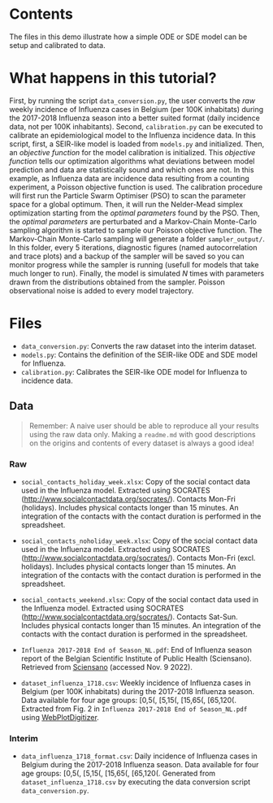 # Contents

The files in this demo illustrate how a simple ODE or SDE model can be setup and calibrated to data.

# What happens in this tutorial?

First, by running the script `data_conversion.py`, the user converts the *raw* weekly incidence of Influenza cases in Belgium (per 100K inhabitats) during the 2017-2018 Influenza season into a better suited format (daily incidence data, not per 100K inhabitants). Second, `calibration.py` can be executed to calibrate an epidemiological model to the Influenza incidence data. In this script, first, a SEIR-like model is loaded from `models.py` and initialized. Then, an *objective function* for the model calibration is initialized. This *objective function* tells our optimization algorithms what deviations between model prediction and data are statistically sound and which ones are not. In this example, as Influenza data are incidence data resulting from a counting experiment, a Poisson objective function is used. The calibration procedure will first run the Particle Swarm Optimiser (PSO) to scan the parameter space for a global optimum. Then, it will run the Nelder-Mead simplex optimization starting from the *optimal parameters* found by the PSO. Then, the *optimal parameters* are perturbated and a Markov-Chain Monte-Carlo sampling algorithm is started to sample our Poisson objective function. The Markov-Chain Monte-Carlo sampling will generate a folder `sampler_output/`. In this folder, every 5 iterations, diagnostic figures (named autocorrelation and trace plots) and a backup of the sampler will be saved so you can monitor progress while the sampler is running (usefull for models that take much longer to run). Finally, the model is simulated *N* times with parameters drawn from the distributions obtained from the sampler. Poisson observational noise is added to every model trajectory.

# Files

+ `data_conversion.py`: Converts the raw dataset into the interim dataset.
+ `models.py`: Contains the definition of the SEIR-like ODE and SDE model for Influenza.
+ `calibration.py`: Calibrates the SEIR-like ODE model for Influenza to incidence data.

## Data

> Remember: A naive user should be able to reproduce all your results using the raw data only. Making a `readme.md` with good descriptions on the origins and contents of every dataset is always a good idea!

### Raw

+ `social_contacts_holiday_week.xlsx`: Copy of the social contact data used in the Influenza model. Extracted using SOCRATES (http://www.socialcontactdata.org/socrates/). Contacts Mon-Fri (holidays). Includes physical contacts longer than 15 minutes. An integration of the contacts with the contact duration is performed in the spreadsheet.

+ `social_contacts_noholiday_week.xlsx`: Copy of the social contact data used in the Influenza model. Extracted using SOCRATES (http://www.socialcontactdata.org/socrates/). Contacts Mon-Fri (excl. holidays). Includes physical contacts longer than 15 minutes. An integration of the contacts with the contact duration is performed in the spreadsheet.

+ `social_contacts_weekend.xlsx`: Copy of the social contact data used in the Influenza model. Extracted using SOCRATES (http://www.socialcontactdata.org/socrates/). Contacts Sat-Sun. Includes physical contacts longer than 15 minutes. An integration of the contacts with the contact duration is performed in the spreadsheet.

+ `Influenza 2017-2018 End of Season_NL.pdf`: End of Influenza season report of the Belgian Scientific Institute of Public Health (Sciensano). Retrieved from [Sciensano](https://www.sciensano.be/sites/default/files/influenza_2017-2018_end_of_season_nl.pdf) (accessed Nov. 9 2022).

+ `dataset_influenza_1718.csv`: Weekly incidence of Influenza cases in Belgium (per 100K inhabitats) during the 2017-2018 Influenza season. Data available for four age groups: [0,5(, [5,15(, [15,65(, [65,120(. Extracted from Fig. 2 in `Influenza 2017-2018 End of Season_NL.pdf` using [WebPlotDigitizer](https://automeris.io/WebPlotDigitizer/).

### Interim

+ `data_influenza_1718_format.csv`: Daily incidence of Influenza cases in Belgium  during the 2017-2018 Influenza season. Data available for four age groups: [0,5(, [5,15(, [15,65(, [65,120(. Generated from `dataset_influenza_1718.csv` by executing the data conversion script `data_conversion.py`.


